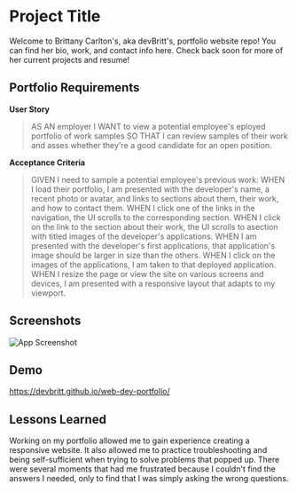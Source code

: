 
# Project Title

Welcome to Brittany Carlton's, aka devBritt's, portfolio website repo! You can find her bio, work, and contact info here. Check back soon for more of her current projects and resume!
## Portfolio Requirements

**User Story**
> AS AN employer
> I WANT to view a potential employee's eployed portfolio of work samples
> SO THAT I can review samples of their work and asses whether they're a good candidate for an open position.

**Acceptance Criteria**
> GIVEN I need to sample a potential employee's previous work:
> WHEN I load their portfolio, I am presented with the developer's name, a recent photo or avatar, and links to sections about them, their work, and how to contact them.
> WHEN I click one of the links in the navigation, the UI scrolls to the corresponding section.
> WHEN I click on the link to the section about their work, the UI scrolls to asection with titled images of the developer's applications.
> WHEN I am presented with the developer's first applications, that application's image should be larger in size than the others.
> WHEN I click on the images of the applications, I am taken to that deployed application.
> WHEN I resize the page or view the site on various screens and devices, I am presented with a responsive layout that adapts to my viewport.
## Screenshots

![App Screenshot](.assets\images\screenshot.jpg)


## Demo

https://devbritt.github.io/web-dev-portfolio/
## Lessons Learned

Working on my portfolio allowed me to gain experience creating a responsive website.
It also allowed me to practice troubleshooting and being self-sufficient when trying to solve problems that popped up.
There were several moments that had me frustrated because I couldn't find the answers I needed, only to find that I was simply asking the wrong questions.